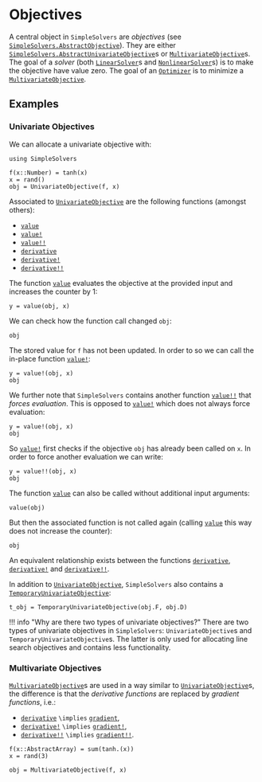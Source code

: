 # Objectives

A central object in `SimpleSolvers` are *objectives* (see [`SimpleSolvers.AbstractObjective`](@ref)). They are either [`SimpleSolvers.AbstractUnivariateObjective`](@ref)s or [`MultivariateObjective`](@ref)s. The goal of a *solver* (both [`LinearSolver`](@ref)s and [`NonlinearSolver`](@ref)s) is to make the objective have value zero. The goal of an [`Optimizer`](@ref) is to minimize a [`MultivariateObjective`](@ref).

## Examples

### Univariate Objectives

We can allocate a univariate objective with:

```@example objective; setup = (:using Random; Random.seed!(123))
using SimpleSolvers

f(x::Number) = tanh(x)
x = rand()
obj = UnivariateObjective(f, x)
```

Associated to [`UnivariateObjective`](@ref) are the following functions (amongst others):
- [`value`](@ref)
- [`value!`](@ref)
- [`value!!`](@ref)
- [`derivative`](@ref)
- [`derivative!`](@ref)
- [`derivative!!`](@ref)

The function [`value`](@ref) evaluates the objective at the provided input and increases the counter by 1:

```@example objective
y = value(obj, x)
```

We can check how the function call changed `obj`:

```@example objective
obj
```

The stored value for `f` has not been updated. In order to so we can call the in-place function [`value!`](@ref):

```@example objective
y = value!(obj, x)
obj
```

We further note that `SimpleSolvers` contains another function [`value!!`](@ref) that *forces evaluation*. This is opposed to [`value!`](@ref) which does not always force evaluation:

```@example objective
y = value!(obj, x)
obj
```

So [`value!`](@ref) first checks if the objective `obj` has already been called on `x`. In order to force another evaluation we can write:

```@example objective
y = value!!(obj, x)
obj
```

The function [`value`](@ref) can also be called without additional input arguments:

```@example objective
value(obj)
```

But then the associated function is not called again (calling [`value`](@ref) this way does not increase the counter):

```@example objective
obj
```

An equivalent relationship exists between the functions [`derivative`](@ref), [`derivative!`](@ref) and [`derivative!!`](@ref).

In addition to [`UnivariateObjective`](@ref), `SimpleSolvers` also contains a [`TemporaryUnivariateObjective`](@ref):
```@example objective
t_obj = TemporaryUnivariateObjective(obj.F, obj.D)
```

!!! info "Why are there two types of univariate objectives?"
    There are two types of univariate objectives in `SimpleSolvers`: `UnivariateObjective`s and `TemporaryUnivariateObjective`s. The latter is only used for allocating line search objectives and contains less functionality.

### Multivariate Objectives

[`MultivariateObjective`](@ref)s are used in a way similar to [`UnivariateObjective`](@ref)s, the difference is that the *derivative functions* are replaced by *gradient functions*, i.e.:
- [`derivative`](@ref) ``\implies`` [`gradient`](@ref),
- [`derivative!`](@ref) ``\implies`` [`gradient!`](@ref),
- [`derivative!!`](@ref) ``\implies`` [`gradient!!`](@ref).

```@example objective
f(x::AbstractArray) = sum(tanh.(x))
x = rand(3)

obj = MultivariateObjective(f, x)
```
